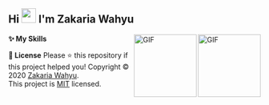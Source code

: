 ## Hi <img src="https://github.com/TheDudeThatCode/TheDudeThatCode/blob/master/Assets/Hi.gif" width="29px"> I'm Zakaria Wahyu

<img align="right" alt="GIF" height="125px" src="https://media.giphy.com/media/kHlrPbN9zaoOo7KXDo/giphy.gif" />
<img align="right" alt="GIF" height="125px" src="https://media.giphy.com/media/JqDcpPX8vWahUny0pE/giphy.gif" />

**✨ My Skills**

**📝 License**
Please ⭐️ this repository if this project helped you!
Copyright © 2020 [Zakaria Wahyu](https://github.com/zakariawahyu).<br />
This project is [MIT](https://github.com/kefranabg/readme-md-generator/blob/master/LICENSE) licensed.